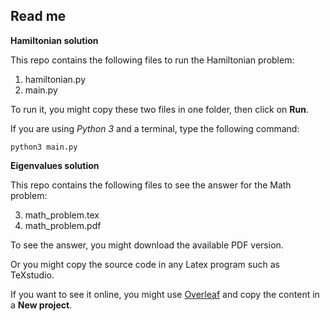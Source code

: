 Read me
-------

**Hamiltonian solution**

This repo contains the following files to run the Hamiltonian problem:

1. hamiltonian.py
2. main.py

To run it, you might copy these two files in one folder, then click on **Run**.

If you are using *Python 3* and a terminal, type the following command:

`python3 main.py`

**Eigenvalues solution**

This repo contains the following files to see the answer for the Math problem:

3. math_problem.tex
4. math_problem.pdf

To see the answer, you might download the available PDF version.

Or you might copy the source code in any Latex program such as TeXstudio.

If you want to see it online, you might use [Overleaf](https://www.overleaf.com) and copy the content in a **New project**.
